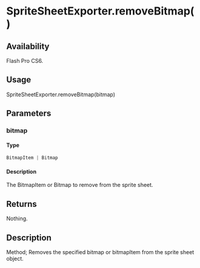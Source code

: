# SpriteSheetExporter.removeBitmap()

## Availability

Flash Pro CS6.

## Usage

SpriteSheetExporter.removeBitmap(bitmap)

## Parameters

### **bitmap**

#### Type

```typescript
BitmapItem | Bitmap
```

#### Description

The BitmapItem or Bitmap to remove from the sprite sheet.

## Returns

Nothing.

## Description

Method; Removes the specified bitmap or bitmapItem from the sprite sheet object.
